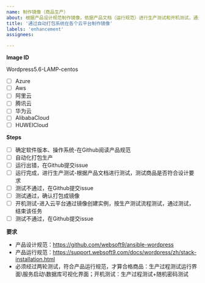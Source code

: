 ```yaml
---
name: 制作镜像（商品生产）
about: 根据产品设计规范制作镜像，依据产品文档（运行规范）进行生产测试和开机测试，通过两项测试才算合格商品
title: '通过自动打包系统在各个云平台制作镜像'
labels: 'enhancement'
assignees: 

---
```



**Image ID**

Wordpress5.6-LAMP-centos
- [ ] Azure
- [ ] Aws
- [ ] 阿里云
- [ ] 腾讯云
- [ ] 华为云
- [ ] AlibabaCloud
- [ ] HUWEICloud

**Steps**

- [ ] 确定软件版本、操作系统-在Github阅读产品规范
- [ ] 自动化打包生产
- [ ] 运行出错，在Github提交issue
- [ ] 运行完成，进行生产测试-根据产品文档进行测试，测试商品是否符合设计要求
- [ ] 测试不通过，在Github提交issue
- [ ] 测试通过，确认打包成镜像
- [ ] 开机测试-进入云平台通过镜像创建实例，按生产测试流程测试，通过测试，结束该任务
- [ ] 测试不通过，在Github提交issue

**要求**

- 产品设计规范：https://github.com/websoft9/ansible-wordpress
- 产品运行规范：https://support.websoft9.com/docs/wordpress/zh/stack-installation.html
- 必须经过两轮测试，符合产品运行规范，才算合格商品：生产过程测试运行界面\服务启动\数据库可视化界面；开机测试：生产过程测试+随机密码测试
